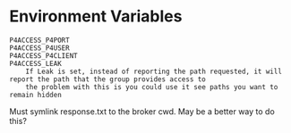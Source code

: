 # Environment Variables
```
P4ACCESS_P4PORT
P4ACCESS_P4USER
P4ACCESS_P4CLIENT
P4ACCESS_LEAK
    If Leak is set, instead of reporting the path requested, it will report the path that the group provides access to
    the problem with this is you could use it see paths you want to remain hidden
```

Must symlink response.txt to the broker cwd. May be a better way to do this?